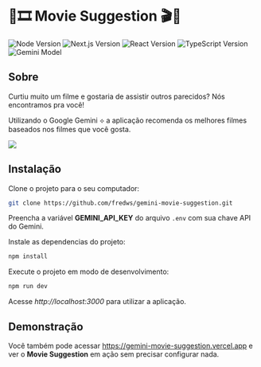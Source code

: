 # 🎥🎞️ Movie Suggestion 🎬🍿

![Node Version](https://img.shields.io/badge/node-20.11.0-6cc248?style=for-the-badge)
![Next.js Version](https://img.shields.io/badge/next.js-14.2.3-111111?style=for-the-badge)
![React Version](https://img.shields.io/badge/react-18.3.1-62dafc?style=for-the-badge)
![TypeScript Version](https://img.shields.io/badge/typescript-5.4.5-3178c6?style=for-the-badge)
![Gemini Model](https://img.shields.io/badge/gemini-1.0_pro-8879cb?style=for-the-badge)

## Sobre

Curtiu muito um filme e gostaria de assistir outros parecidos? Nós encontramos pra você!

Utilizando o Google Gemini ⟡ a aplicação recomenda os melhores filmes baseados nos filmes que você gosta.

![](https://github.com/fredws/gemini-movie-suggestion/blob/main/public/app.gif)

## Instalação

Clone o projeto para o seu computador:

```bash
git clone https://github.com/fredws/gemini-movie-suggestion.git
```

Preencha a variável **GEMINI_API_KEY** do arquivo `.env` com sua chave API do Gemini.

Instale as dependencias do projeto:

```bash
npm install
```

Execute o projeto em modo de desenvolvimento:

```bash
npm run dev
```

Acesse *http://localhost:3000* para utilizar a aplicação.

## Demonstração

Você também pode acessar https://gemini-movie-suggestion.vercel.app e ver o **Movie Suggestion** em ação sem precisar configurar nada.
